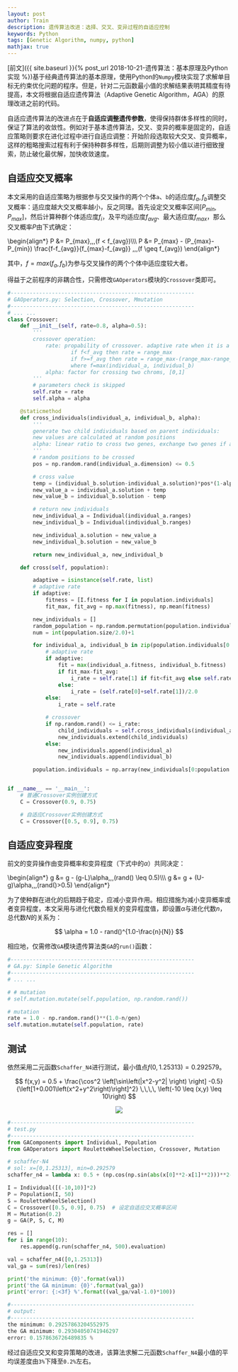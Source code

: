 ```yaml
---
layout: post
author: Train
description: 遗传算法改进：选择、交叉、变异过程的自适应控制
keywords: Python
tags: [Genetic Algorithm, numpy, python]
mathjax: true
---
```


[前文]({{ site.baseurl }}{% post_url 2018-10-21-遗传算法：基本原理及Python实现 %})基于经典遗传算法的基本原理，使用Python的`Numpy`模块实现了求解单目标无约束优化问题的程序。但是，针对二元函数最小值的求解结果表明其精度有待提高，本文将根据自适应遗传算法（Adaptive Genetic Algorithm，AGA）的原理改进之前的代码。

自适应遗传算法的改进点在于**自适应调整遗传参数**，使得保持群体多样性的同时，保证了算法的收敛性。例如对于基本遗传算法，交叉、变异的概率是固定的，自适应策略则要求在进化过程中进行自适应调整：开始阶段选取较大交叉、变异概率，这样的粗略搜索过程有利于保持种群多样性，后期则调整为较小值以进行细致搜索，防止破化最优解，加快收敛速度。

## 自适应交叉概率

本文采用的自适应策略为根据参与交叉操作的两个个体`a`、`b`的适应度$f_a, f_b$调整交叉概率：适应度越大交叉概率越小，反之同理。首先设定交叉概率区间$[P_{min}, P_{max}]$，然后计算种群个体适应度$f_i$，及平均适应度$f_{avg}$、最大适应度$f_{max}$，那么交叉概率$P$由下式确定：

\begin{align\*}
P &= P_{max}\,\,\,(f < f_{avg})\\\\\\
P &= P_{max} - (P_{max}-P_{min}) \frac{f-f_{avg}}{f_{max}-f_{avg}} \,\,\,(f \geq f_{avg})
\end{align\*}

其中，$f=max(f_a, f_b)$为参与交叉操作的两个个体中适应度较大者。

得益于之前程序的非耦合性，只需修改`GAOperators`模块的`Crossover`类即可。

```python
#----------------------------------------------------------
# GAOperators.py: Selection, Crossover, Mmutation
#----------------------------------------------------------
# ... ...
class Crossover:
    def __init__(self, rate=0.8, alpha=0.5):
        '''
        crossover operation:
            rate: propability of crossover. adaptive rate when it is a list, e.g. [0.6,0.9]
                    if f<f_avg then rate = range_max
                    if f>=f_avg then rate = range_max-(range_max-range_min)*(f-f_avg)/(f_max-f_avg)
                    where f=max(individual_a, individual_b)
            alpha: factor for crossing two chroms, [0,1]
        '''
        # parameters check is skipped
        self.rate = rate
        self.alpha = alpha      

    @staticmethod
    def cross_individuals(individual_a, individual_b, alpha):
        '''
        generate two child individuals based on parent individuals:
        new values are calculated at random positions
        alpha: linear ratio to cross two genes, exchange two genes if alpha is 0.0
        '''
        # random positions to be crossed
        pos = np.random.rand(individual_a.dimension) <= 0.5

        # cross value
        temp = (individual_b.solution-individual_a.solution)*pos*(1-alpha)
        new_value_a = individual_a.solution + temp
        new_value_b = individual_b.solution - temp

        # return new individuals
        new_individual_a = Individual(individual_a.ranges)
        new_individual_b = Individual(individual_b.ranges)

        new_individual_a.solution = new_value_a
        new_individual_b.solution = new_value_b

        return new_individual_a, new_individual_b

    def cross(self, population):

        adaptive = isinstance(self.rate, list)
        # adaptive rate
        if adaptive:
            fitness = [I.fitness for I in population.individuals]
            fit_max, fit_avg = np.max(fitness), np.mean(fitness)

        new_individuals = []        
        random_population = np.random.permutation(population.individuals) # random order
        num = int(population.size/2.0)+1

        for individual_a, individual_b in zip(population.individuals[0:num+1], random_population[0:num+1]):         
            # adaptive rate
            if adaptive:
                fit = max(individual_a.fitness, individual_b.fitness)
                if fit_max-fit_avg:
                    i_rate = self.rate[1] if fit<fit_avg else self.rate[1] - (self.rate[1]-self.rate[0])*(fit-fit_avg)/(fit_max-fit_avg)
                else:
                    i_rate = (self.rate[0]+self.rate[1])/2.0
            else:
                i_rate = self.rate

            # crossover
            if np.random.rand() <= i_rate:
                child_individuals = self.cross_individuals(individual_a, individual_b, self.alpha)
                new_individuals.extend(child_individuals)
            else:
                new_individuals.append(individual_a)
                new_individuals.append(individual_b)

        population.individuals = np.array(new_individuals[0:population.size+1])


if __name__ == '__main__':
    # 普通Crossover实例创建方式
    C = Crossover(0.9, 0.75)

    # 自适应Crossover实例创建方式
    C = Crossover([0.5, 0.9], 0.75)
```

## 自适应变异程度

前文的变异操作由变异概率和变异程度（下式中的$\alpha$）共同决定：

\begin{align\*}
g &= g - (g-L)\alpha\,\,\,(rand() \leq 0.5)\\\\\\
g &= g + (U-g)\alpha\,\,\,(rand()>0.5)
\end{align\*}

为了使种群在进化的后期趋于稳定，应减小变异作用。相应措施为减小变异概率或者变异程度，本文采用与进化代数负相关的变异程度值，即设置$\alpha$与进化代数$n$，总代数$N$的关系为：

$$
\alpha = 1.0 - rand()^{1.0-\frac{n}{N}}
$$

相应地，仅需修改`GA`模块遗传算法类`GA`的`run()`函数：

```python
#----------------------------------------------------------
# GA.py: Simple Genetic Algorithm
#----------------------------------------------------------
# ... ...

# # mutation
# self.mutation.mutate(self.population, np.random.rand())

# mutation
rate = 1.0 - np.random.rand()**(1.0-n/gen)
self.mutation.mutate(self.population, rate)
```

## 测试

依然采用二元函数`Schaffer_N4`进行测试，最小值点$f(0,1.25313)=0.292579$。

$$
f(x,y) = 0.5 + \frac{\cos^2 \left[\sin\left(|x^2-y^2| \right) \right] -0.5}{\left[1+0.001\left(x^2+y^2\right)\right]^2} \,\,\,\, \left(-10 \leq (x,y) \leq 10\right)
$$

<div align='center'>
<img src="{{ "/images/2018-10-21-01.jpg" | prepend: site.baseurl }}">
</div>

```python
#----------------------------------------------------------
# test.py
#----------------------------------------------------------
from GAComponents import Individual, Population
from GAOperators import RouletteWheelSelection, Crossover, Mutation

# schaffer-N4
# sol: x=[0,1.25313], min=0.292579
schaffer_n4 = lambda x: 0.5 + (np.cos(np.sin(abs(x[0]**2-x[1]**2)))**2-0.5) / (1.0+0.001*(x[0]**2+x[1]**2))**2  

I = Individual([(-10,10)]*2)
P = Population(I, 50)
S = RouletteWheelSelection()
C = Crossover([0.5, 0.9], 0.75)  # 设定自适应交叉概率区间
M = Mutation(0.2)
g = GA(P, S, C, M)

res = []
for i in range(10):
    res.append(g.run(schaffer_n4, 500).evaluation)

val = schaffer_n4([0,1.25313])
val_ga = sum(res)/len(res)

print('the minimum: {0}'.format(val))
print('the GA minimum: {0}'.format(val_ga))
print('error: {:<3f} %'.format((val_ga/val-1.0)*100))

#----------------------------------------------------------
# output:
#----------------------------------------------------------
the minimum: 0.29257863204552975
the GA minimum: 0.29304050741946297
error: 0.1578636726489835 %
```

经过自适应交叉和变异策略的改进，该算法求解二元函数`Schaffer_N4`最小值的平均误差度由`3%`下降至`0.2%`左右。
